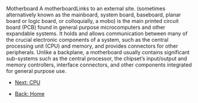 Motherboard
A motherboardLinks to an external site. (sometimes alternatively known as the mainboard, system board, baseboard, planar board or logic board, or colloquially, a mobo) is the main printed circuit board (PCB) found in general 
purpose microcomputers and other expandable systems. It holds and allows communication between many of the crucial electronic components of a system, such as the central processing unit (CPU) and memory, and provides 
connectors for other peripherals. Unlike a backplane, a motherboard usually contains significant sub-systems such as the central processor, the chipset’s input/output and memory controllers, interface connectors, and other 
components integrated for general purpose use.


* [Next: CPU](CPU.md)


* [Back: Home](README.md)
